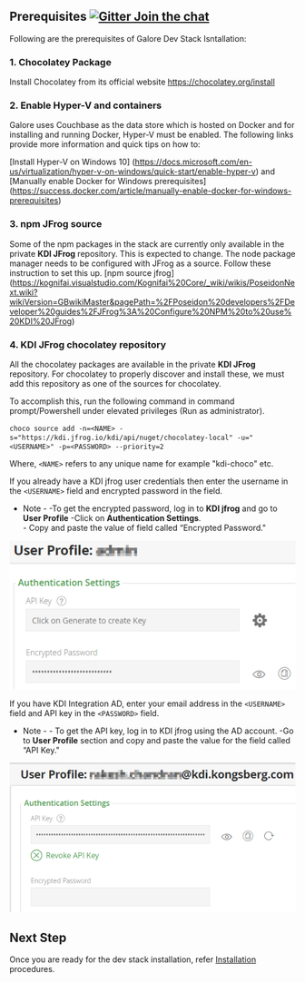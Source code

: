 ## Prerequisites [![Gitter Join the chat](https://badges.gitter.im/Join%20Chat.svg)](https://gitter.im/kognifai/Lobby)

Following are the prerequisites of Galore Dev Stack Isntallation:
### 1. Chocolatey Package ###
Install Chocolatey from its official website https://chocolatey.org/install

### 2.	Enable Hyper-V and containers ###
Galore uses Couchbase as the data store which is hosted on Docker and for installing and running Docker, Hyper-V must be enabled. 
The following links provide more information and quick tips on how to:

 [Install Hyper-V on Windows 10] (https://docs.microsoft.com/en-us/virtualization/hyper-v-on-windows/quick-start/enable-hyper-v) and 
 [Manually enable Docker for Windows prerequisites] (https://success.docker.com/article/manually-enable-docker-for-windows-prerequisites)

### 3. npm JFrog source ###
Some of the npm packages in the stack are currently only available in the private **KDI JFrog** repository. This is expected to change.
The node package manager needs to be configured with JFrog as a source. Follow these instruction to set this up.
[npm source jfrog] (https://kognifai.visualstudio.com/Kognifai%20Core/_wiki/wikis/PoseidonNext.wiki?wikiVersion=GBwikiMaster&pagePath=%2FPoseidon%20developers%2FDeveloper%20guides%2FJFrog%3A%20Configure%20NPM%20to%20use%20KDI%20JFrog)

### 4. KDI JFrog chocolatey repository ###
All the chocolatey packages are available in the private **KDI JFrog** repository. 
For chocolatey to properly discover and install these, we must add this repository as one of the sources for chocolatey. 

To accomplish this, run the following command in command prompt/Powershell under elevated privileges (Run as administrator).
```
choco source add -n=<NAME> -s="https://kdi.jfrog.io/kdi/api/nuget/chocolatey-local" -u="<USERNAME>" -p=<PASSWORD> --priority=2
```
Where, ```<NAME>``` refers to any unique name for example "kdi-choco" etc.

If you already have a KDI jfrog user credentials then enter the username in the ```<USERNAME>``` field and encrypted password in the <PASSWORD> field. 

- Note - -To get the encrypted password, log in to **KDI jfrog** and go to **User Profile** 
          -Click on **Authentication Settings**.  
          - Copy and paste the value of field called “Encrypted Password."

![](.%20Images/2018-06-21%2018_53_06-kdi.png)

If you have KDI Integration AD, enter your email address in the ```<USERNAME>``` field and API key in the ```<PASSWORD>``` field. 

- Note - -  To get the API key, log in to KDI jfrog using the AD account. 
           -Go to **User Profile** section and copy and paste the value for the field called “API Key."

![](.%20Images/2018-06-22%2017_19_05-kdi.png)

## Next Step

Once you are ready for the dev stack installation, refer [Installation](Installation.md) procedures.

